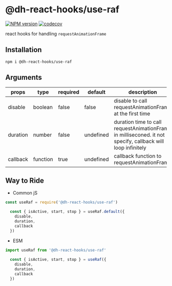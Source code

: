 # @dh-react-hooks/use-raf

[![NPM version](https://img.shields.io/npm/v/@dh-react-hooks/use-raf.svg)](https://www.npmjs.com/package/@dh-react-hooks/use-raf)
[![codecov](https://codecov.io/gh/danhuang1202/DrHooks/branch/master/graph/badge.svg)](https://codecov.io/gh/danhuang1202/DrHooks)

react hooks for handling `requestAnimationFrame`

## Installation
```
npm i @dh-react-hooks/use-raf
```

## Arguments
| props | type | required | default | description |
| --- | --- | --- | --- | --- |
| disable | boolean | false | false | disable to call requestAnimationFrame at the first time |
| duration | number | false | undefined | duration time to call requestAnimationFrame in milliseconed. it not specify, callback will loop infinitely |
| callback | function | true | undefined | callback function to requestAnimationFrame |

## Way to Ride
- Common jS
```js
const useRaf = require('@dh-react-hooks/use-raf')

  const { isActive, start, stop } = useRaf.default({
    disable,
    duration,
    callback
  })
```

- ESM
```js
import useRaf from '@dh-react-hooks/use-raf'
  
  const { isActive, start, stop } = useRaf({
    disable,
    duration,
    callback
  })
```
